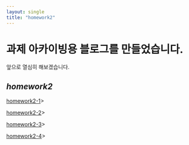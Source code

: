 ```yaml
---
layout: single
title: "homework2"
---
```


# 과제 아카이빙용 블로그를 만들었습니다.

앞으로 열심히 해보겠습니다.


<div class="w3-container w3-content w3-center w3-padding-64" style="max-width:800px" id="band">
  <h2 class="w3-wide"><i>homework2</i></h2>
    <p class="w3-justify"><a href="homework21.html">homework2-1</a>><p>
    <p class="w3-justify"><a href="homework22.html">homework2-2</a>><p>
    <p class="w3-justify"><a href="homework23.html">homework2-3</a>><p>
    <p class="w3-justify"><a href="homework24.html">homework2-4</a>><p>
